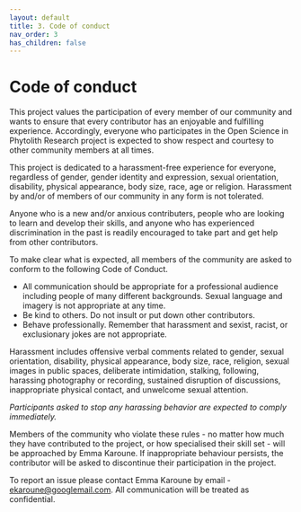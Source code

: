 ```yaml
---
layout: default
title: 3. Code of conduct
nav_order: 3
has_children: false
---
```


# Code of conduct
This project values the participation of every member of our community and wants to ensure that every contributor has an enjoyable and fulfilling experience. Accordingly, everyone who participates in the Open Science in Phytolith Research project is expected to show respect and courtesy to other community members at all times.

This project is dedicated to a harassment-free experience for everyone, regardless of gender, gender identity and expression, sexual orientation, disability, physical appearance, body size, race, age or religion. Harassment by and/or of members of our community in any form is not tolerated.

Anyone who is a new and/or anxious contributers, people who are looking to learn and develop their skills, and anyone who has experienced discrimination in the past is readily encouraged to take part and get help from other contributors.

To make clear what is expected, all members of the community are asked to conform to the following Code of Conduct.
* All communication should be appropriate for a professional audience including people of many different backgrounds. Sexual language and imagery is not appropriate at any time.
* Be kind to others. Do not insult or put down other contributors.
* Behave professionally. Remember that harassment and sexist, racist, or exclusionary jokes are not appropriate.

Harassment includes offensive verbal comments related to gender, sexual orientation, disability, physical appearance, body size, race, religion, sexual images in public spaces, deliberate intimidation, stalking, following, harassing photography or recording, sustained disruption of discussions, inappropriate physical contact, and unwelcome sexual attention.

*Participants asked to stop any harassing behavior are expected to comply immediately.*

Members of the community who violate these rules - no matter how much they have contributed to the project, or how specialised their skill set - will be approached by Emma Karoune. If inappropriate behaviour persists, the contributor will be asked to discontinue their participation in the project.

To report an issue please contact Emma Karoune by email - ekaroune@googlemail.com. All communication will be treated as confidential.

